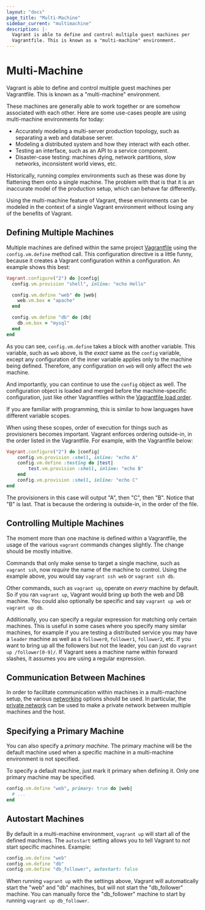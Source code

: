 ```yaml
---
layout: "docs"
page_title: "Multi-Machine"
sidebar_current: "multimachine"
description: |-
  Vagrant is able to define and control multiple guest machines per
  Vagrantfile. This is known as a "multi-machine" environment.
---
```


# Multi-Machine

Vagrant is able to define and control multiple guest machines per
Vagrantfile. This is known as a "multi-machine" environment.

These machines are generally able to work together or are somehow associated
with each other. Here are some use-cases people are using multi-machine
environments for today:

* Accurately modeling a multi-server production topology, such as separating
  a web and database server.
* Modeling a distributed system and how they interact with each other.
* Testing an interface, such as an API to a service component.
* Disaster-case testing: machines dying, network partitions, slow networks,
  inconsistent world views, etc.

Historically, running complex environments such as these was done by
flattening them onto a single machine. The problem with that is that it is
an inaccurate model of the production setup, which can behave far differently.

Using the multi-machine feature of Vagrant, these environments can be modeled
in the context of a single Vagrant environment without losing any of the
benefits of Vagrant.

## Defining Multiple Machines

Multiple machines are defined within the same project [Vagrantfile](/docs/vagrantfile/)
using the `config.vm.define` method call. This configuration directive
is a little funny, because it creates a Vagrant configuration within a
configuration. An example shows this best:

```ruby
Vagrant.configure("2") do |config|
  config.vm.provision "shell", inline: "echo Hello"

  config.vm.define "web" do |web|
    web.vm.box = "apache"
  end

  config.vm.define "db" do |db|
    db.vm.box = "mysql"
  end
end
```

As you can see, `config.vm.define` takes a block with another variable. This
variable, such as `web` above, is the _exact_ same as the `config` variable,
except any configuration of the inner variable applies only to the machine
being defined. Therefore, any configuration on `web` will only affect the
`web` machine.

And importantly, you can continue to use the `config` object as well. The
configuration object is loaded and merged before the machine-specific configuration,
just like other Vagrantfiles within the
[Vagrantfile load order](/docs/vagrantfile/#load-order).

If you are familiar with programming, this is similar to how languages have
different variable scopes.

When using these scopes, order of execution for things such as
provisioners becomes important. Vagrant enforces ordering outside-in, in
the order listed in the Vagrantfile. For example, with the Vagrantfile
below:

```ruby
Vagrant.configure("2") do |config|
    config.vm.provision :shell, inline: "echo A"
    config.vm.define :testing do |test|
        test.vm.provision :shell, inline: "echo B"
    end
    config.vm.provision :shell, inline: "echo C"
end
```

The provisioners in this case will output "A", then "C", then "B". Notice
that "B" is last. That is because the ordering is outside-in, in
the order of the file.

## Controlling Multiple Machines

The moment more than one machine is defined within a Vagrantfile, the
usage of the various `vagrant` commands changes slightly. The change should
be mostly intuitive.

Commands that only make sense to target a single machine, such as
`vagrant ssh`, now _require_ the name of the machine to control. Using
the example above, you would say `vagrant ssh web` or `vagrant ssh db`.

Other commands, such as `vagrant up`, operate on _every_ machine by
default. So if you ran `vagrant up`, Vagrant would bring up both the
web and DB machine. You could also optionally be specific and say
`vagrant up web` or `vagrant up db`.

Additionally, you can specify a regular expression for matching only
certain machines. This is useful in some cases where you specify many similar
machines, for example if you are testing a distributed service you may have
a `leader` machine as well as a `follower0`, `follower1`, `follower2`, etc. If you
want to bring up all the followers but not the leader, you can just do
`vagrant up /follower[0-9]/`. If Vagrant sees a machine name within forward
slashes, it assumes you are using a regular expression.

## Communication Between Machines

In order to facilitate communication within machines in a multi-machine setup,
the various [networking](/docs/networking/) options should be used.
In particular, the [private network](/docs/networking/private_network.html) can
be used to make a private network between multiple machines and the host.

## Specifying a Primary Machine

You can also specify a _primary machine_. The primary machine will be the
default machine used when a specific machine in a multi-machine environment
is not specified.

To specify a default machine, just mark it primary when defining it. Only
one primary machine may be specified.

```ruby
config.vm.define "web", primary: true do |web|
  # ...
end
```

## Autostart Machines

By default in a multi-machine environment, `vagrant up` will start
all of the defined machines. The `autostart` setting allows you to tell
Vagrant to _not_ start specific machines. Example:

```ruby
config.vm.define "web"
config.vm.define "db"
config.vm.define "db_follower", autostart: false
```

When running `vagrant up` with the settings above, Vagrant will automatically
start the "web" and "db" machines, but will not start the "db\_follower" machine.
You can manually force the "db\_follower" machine to start by running
`vagrant up db_follower`.
